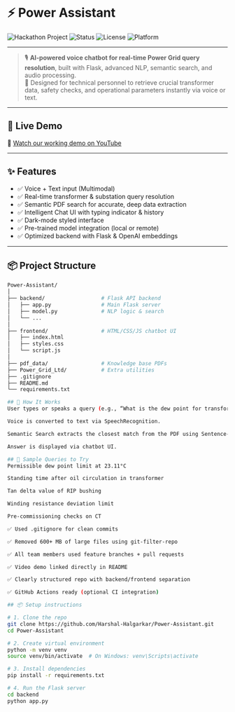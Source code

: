 # ⚡ Power Assistant

![Hackathon Project](https://img.shields.io/badge/Hackathon-Project-blue)
![Status](https://img.shields.io/badge/Status-Submitted-success)
![License](https://img.shields.io/badge/License-MIT-green)
![Platform](https://img.shields.io/badge/Platform-Web%20%26%20Voice-orange)

---

> 🎙️ **AI-powered voice chatbot for real-time Power Grid query resolution**, built with Flask, advanced NLP, semantic search, and audio processing.  
> 🎯 Designed for technical personnel to retrieve crucial transformer data, safety checks, and operational parameters instantly via voice or text.

---

## 🚀 Live Demo

🎥 [Watch our working demo on YouTube](https://youtu.be/si8NTiJj-I8?si=3BR5ijK7lnS39cQH)

---

## ✨ Features

- ✅ Voice + Text input (Multimodal)
- ✅ Real-time transformer & substation query resolution
- ✅ Semantic PDF search for accurate, deep data extraction
- ✅ Intelligent Chat UI with typing indicator & history
- ✅ Dark-mode styled interface
- ✅ Pre-trained model integration (local or remote)
- ✅ Optimized backend with Flask & OpenAI embeddings

---

## 📦 Project Structure

```bash
Power-Assistant/
│
├── backend/                  # Flask API backend
│   ├── app.py                # Main Flask server
│   ├── model.py              # NLP logic & search
│   └── ...
│
├── frontend/                 # HTML/CSS/JS chatbot UI
│   ├── index.html
│   ├── styles.css
│   └── script.js
│
├── pdf_data/                 # Knowledge base PDFs
├── Power_Grid_Ltd/           # Extra utilities
├── .gitignore
├── README.md
└── requirements.txt

## 🧠 How It Works
User types or speaks a query (e.g., “What is the dew point for transformer insulation?”)

Voice is converted to text via SpeechRecognition.

Semantic Search extracts the closest match from the PDF using Sentence-BERT embeddings.

Answer is displayed via chatbot UI.

## 🧪 Sample Queries to Try
Permissible dew point limit at 23.11°C

Standing time after oil circulation in transformer

Tan delta value of RIP bushing

Winding resistance deviation limit

Pre-commissioning checks on CT

✅ Used .gitignore for clean commits

✅ Removed 600+ MB of large files using git-filter-repo

✅ All team members used feature branches + pull requests

✅ Video demo linked directly in README

✅ Clearly structured repo with backend/frontend separation

✅ GitHub Actions ready (optional CI integration)

## 📦 Setup instructions

# 1. Clone the repo
git clone https://github.com/Harshal-Halgarkar/Power-Assistant.git
cd Power-Assistant

# 2. Create virtual environment
python -m venv venv
source venv/bin/activate  # On Windows: venv\Scripts\activate

# 3. Install dependencies
pip install -r requirements.txt

# 4. Run the Flask server
cd backend
python app.py


